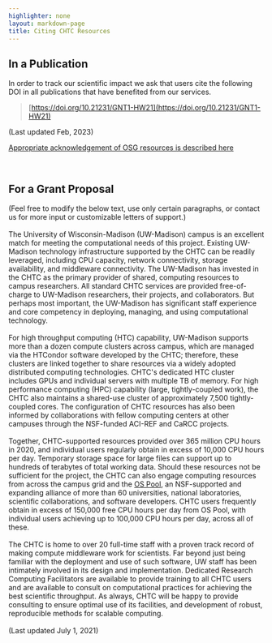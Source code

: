 ```yaml
---
highlighter: none
layout: markdown-page
title: Citing CHTC Resources
---
```



In a Publication
----------------

In order to track our scientific impact we ask that users cite the following DOI in all publications
that have benefited from our services.

> [https://doi.org/10.21231/GNT1-HW21](https://doi.org/10.21231/GNT1-HW21)

(Last updated Feb, 2023)

[Appropriate acknowledgement of OSG resources is described here](https://osg-htc.org/acknowledging)
  
<br>

For a Grant Proposal
--------------------

(Feel free to modify the below text, use only certain paragraphs, or
contact us for more input or customizable letters of support.)\
\
The University of Wisconsin-Madison (UW-Madison) campus is an excellent
match for meeting the computational needs of this project. Existing
UW-Madison technology infrastructure supported by the CHTC can be
readily leveraged, including CPU capacity, network connectivity, storage
availability, and middleware connectivity. The UW-Madison has invested 
in the CHTC as the primary provider of shared, computing resources to 
campus researchers. All standard CHTC services are provided 
free-of-charge to UW-Madison researchers, their projects, and 
collaborators. But perhaps most important,
the UW-Madison has significant staff experience and core competency in
deploying, managing, and using computational technology.\
\
For high throughput computing (HTC) capability, UW-Madison supports 
more than a dozen compute clusters across campus, which are managed 
via the HTCondor software developed by the CHTC; therefore, these 
clusters are linked together to share resources via a widely adopted 
distributed computing technologies. CHTC\'s dedicated HTC cluster 
includes GPUs and individual servers with multiple TB of memory. For 
high performance computing (HPC) capability (large, tightly-coupled work), 
the CHTC also maintains a shared-use cluster of approximately 7,500 
tightly-coupled cores. The configuration of CHTC resources has also 
been informed by collaborations with fellow computing centers at other 
campuses through the NSF-funded ACI-REF and CaRCC projects.\
\
Together, CHTC-supported resources provided over 365 million CPU hours 
in 2020, and individual users regularly obtain in excess of 10,000 CPU 
hours per day. Temporary storage space for large files can support up 
to hundreds of terabytes of total working data. Should these resources 
not be sufficient for the project, the CHTC can also engage computing 
resources from across the campus grid and the [OS Pool](https://opensciencegrid.org/about/open_science_pool/), 
an NSF-supported and expanding alliance of more than 60 universities, 
national laboratories, scientific collaborations, and software developers. 
CHTC users frequently obtain in excess of 150,000 free CPU hours per day from OS Pool, 
with individual users achieving up to 100,000 CPU hours per day, across 
all of these.\
\
The CHTC is home to over 20 full-time staff with a proven track record 
of making compute middleware work for scientists. Far beyond just being 
familiar with the deployment and use of such software, UW staff has been 
intimately involved in its design and implementation.  Dedicated Research 
Computing Facilitators are available to provide training to all CHTC 
users and are available to consult on computational practices for 
achieving the best scientific throughput. As always, CHTC will be happy 
to provide consulting to ensure optimal use of its facilities, and 
development of robust, reproducible methods for scalable computing.\
\
(Last updated July 1, 2021)
